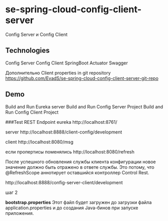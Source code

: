 # se-spring-cloud-config-client-server
Config Server и Config Client

## Technologies 

Config Server 
Config Client
SpringBoot Actuator 
Swagger 

Дополнительно 
Client properties in git repository
https://github.com/EvadS/se-spring-cloud-config-client-server-git-repo

## Demo
Build and Run Eureka server
Build and Run Config Server Project
Build and Run Config Client Project

###Test REST Endpoint
eureka 
http://localhost:8761/

server
http://localhost:8888/client-config/development 

client 
http://localhost:8080/msg

если пропертисы поменялись 
http://localhost:8080/refresh

После успешного обновления службы клиента конфигурации новое значение должно быть отражено в ответе службы. Это потому, что @RefreshScope аннотирует оставшийся контроллер Control Rest.

http://localhost:8888/config-server-client/development

шаг 2 

<b>bootstrap.properties</b> Этот файл будет загружен до загрузки файла application.properties и до создания Java-бинов при запуске приложения.



